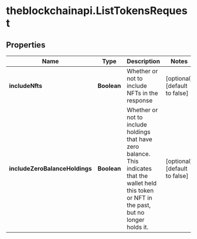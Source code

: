 # theblockchainapi.ListTokensRequest

## Properties

Name | Type | Description | Notes
------------ | ------------- | ------------- | -------------
**includeNfts** | **Boolean** | Whether or not to include NFTs in the response | [optional] [default to false]
**includeZeroBalanceHoldings** | **Boolean** | Whether or not to include holdings that have zero balance. This indicates that the wallet held this token or NFT in the past, but no longer holds it. | [optional] [default to false]


